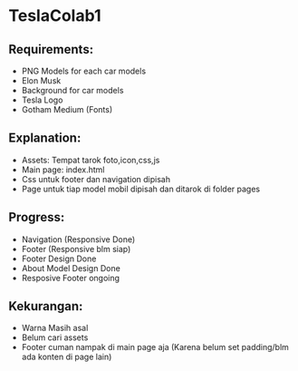 # TeslaColab1

## Requirements:

- PNG Models for each car models
- Elon Musk
- Background for car models
- Tesla Logo
- Gotham Medium (Fonts)

## Explanation:

- Assets: Tempat tarok foto,icon,css,js
- Main page: index.html
- Css untuk footer dan navigation dipisah
- Page untuk tiap model mobil dipisah dan ditarok di folder pages

## Progress:

- Navigation (Responsive Done)
- Footer (Responsive blm siap)
- Footer Design Done
- About Model Design Done
- Resposive Footer ongoing

## Kekurangan:

- Warna Masih asal
- Belum cari assets
- Footer cuman nampak di main page aja (Karena belum set padding/blm ada konten di page lain)
